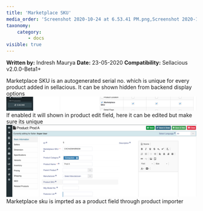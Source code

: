 ```yaml
---
title: 'Marketplace SKU'
media_order: 'Screenshot 2020-10-24 at 6.53.41 PM.png,Screenshot 2020-10-24 at 6.55.10 PM.png'
taxonomy:
    category:
        - docs
visible: true
---
```


**Written by:** Indresh Maurya
**Date:** 23-05-2020
**Compatibility:** Sellacious v2.0.0-Beta1+

Marketplace SKU is an autogenerated serial no. which is unique for every product added in sellacious.
It can be shown hidden from backend display options 
![](Screenshot%202020-10-24%20at%206.53.41%20PM.png)
If enabled it will shown in product edit field, here it can be edited but make sure its unique 
![](Screenshot%202020-10-24%20at%206.55.10%20PM.png)
Marketplace sku is imprted as a product field through product importer


